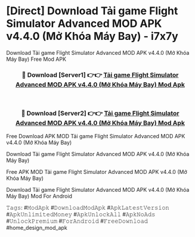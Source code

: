# [Direct] Download Tải game Flight Simulator Advanced MOD APK v4.4.0 (Mở Khóa Máy Bay) - i7x7y
Download Tải game Flight Simulator Advanced MOD APK v4.4.0 (Mở Khóa Máy Bay) Free Mod APK

<div align="center">
<h3>🔴 Download [Server1] 👉👉 <a href="https://apk-comot.site?title=Tải_game_Flight_Simulator_Advanced_MOD_APK_v4.4.0_(Mở_Khóa_Máy_Bay)">Tải game Flight Simulator Advanced MOD APK v4.4.0 (Mở Khóa Máy Bay) Mod Apk</a></h3><br>

<h3>🔴 Download [Server2] 👉👉 <a href="https://apk-comot.site?title=Tải_game_Flight_Simulator_Advanced_MOD_APK_v4.4.0_(Mở_Khóa_Máy_Bay)">Tải game Flight Simulator Advanced MOD APK v4.4.0 (Mở Khóa Máy Bay) Mod Apk</a></h3>
</div>


Free Download APK MOD Tải game Flight Simulator Advanced MOD APK v4.4.0 (Mở Khóa Máy Bay)

Download Tải game Flight Simulator Advanced MOD APK v4.4.0 (Mở Khóa Máy Bay) 

Free APK MOD Tải game Flight Simulator Advanced MOD APK v4.4.0 (Mở Khóa Máy Bay) 

Download Tải game Flight Simulator Advanced MOD APK v4.4.0 (Mở Khóa Máy Bay) Mod For Android

𝚃𝚊𝚐𝚜: #𝙼𝚘𝚍𝙰𝚙𝚔 #𝙳𝚘𝚠𝚗𝚕𝚘𝚊𝚍𝙼𝚘𝚍𝙰𝚙𝚔 #𝙰𝚙𝚔𝙻𝚊𝚝𝚎𝚜𝚝𝚅𝚎𝚛𝚜𝚒𝚘𝚗 #𝙰𝚙𝚔𝚄𝚗𝚕𝚒𝚖𝚒𝚝𝚎𝚍𝙼𝚘𝚗𝚎𝚢 #𝙰𝚙𝚔𝚄𝚗𝚕𝚘𝚌𝚔𝙰𝚕𝚕 #𝙰𝚙𝚔𝙽𝚘𝙰𝚍𝚜 #𝚄𝚗𝚕𝚘𝚌𝚔𝙿𝚛𝚎𝚖𝚒𝚞𝚖 #𝙵𝚘𝚛𝙰𝚗𝚍𝚛𝚘𝚒𝚍 #𝙵𝚛𝚎𝚎𝙳𝚘𝚠𝚗𝚕𝚘𝚊𝚍 #home_design_mod_apk